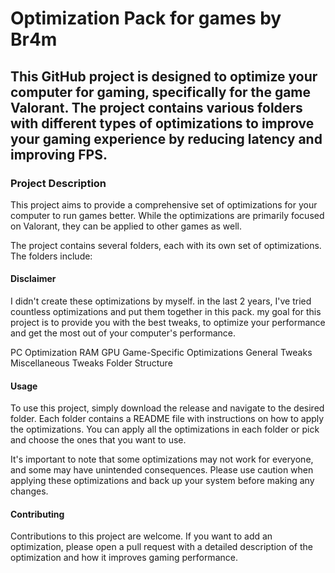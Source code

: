 # Optimization Pack for games by Br4m
## This GitHub project is designed to optimize your computer for gaming, specifically for the game Valorant. The project contains various folders with different types of optimizations to improve your gaming experience by reducing latency and improving FPS.

### Project Description
This project aims to provide a comprehensive set of optimizations for your computer to run games better. While the optimizations are primarily focused on Valorant, they can be applied to other games as well.

The project contains several folders, each with its own set of optimizations. The folders include:

#### Disclaimer
I didn't create these optimizations by myself. in the last 2 years, I've tried countless optimizations and put them together in this pack. my goal for this project is to provide you with the best tweaks, to optimize your performance and get the most out of your computer's performance.

PC Optimization
RAM
GPU
Game-Specific Optimizations
General Tweaks
Miscellaneous Tweaks
Folder Structure

#### Usage
To use this project, simply download the release and navigate to the desired folder. Each folder contains a README file with instructions on how to apply the optimizations. You can apply all the optimizations in each folder or pick and choose the ones that you want to use.

It's important to note that some optimizations may not work for everyone, and some may have unintended consequences. Please use caution when applying these optimizations and back up your system before making any changes.

#### Contributing
Contributions to this project are welcome. If you want to add an optimization, please open a pull request with a detailed description of the optimization and how it improves gaming performance.

